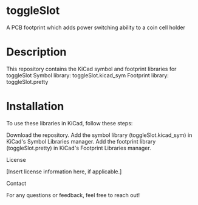# toggleSlot
A PCB footprint which adds power switching ability to a coin cell holder 

# Description

This repository contains the KiCad symbol and footprint libraries for toggleSlot
Symbol library: toggleSlot.kicad_sym
Footprint library: toggleSlot.pretty

# Installation

To use these libraries in KiCad, follow these steps:

Download the repository.
Add the symbol library (toggleSlot.kicad_sym) in KiCad's Symbol Libraries manager.
Add the footprint library (toggleSlot.pretty) in KiCad's Footprint Libraries manager.

License

[Insert license information here, if applicable.]

Contact

For any questions or feedback, feel free to reach out!
